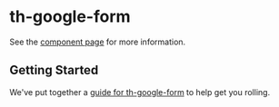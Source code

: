 th-google-form
================

See the [component page](http://nishacodes.github.io/th-google-form) for more information.

## Getting Started

We've put together a [guide for th-google-form](http://www.polymer-project.org/docs/start/reusableelements.html) to help get you rolling.
